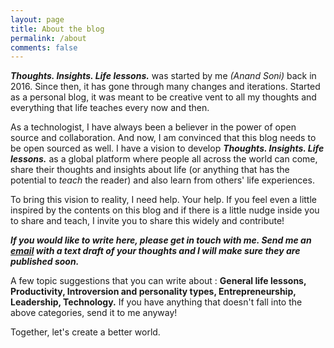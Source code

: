 ```yaml
---
layout: page
title: About the blog
permalink: /about
comments: false
---
```


<div class="row justify-content-between">
<div class="col-md-8 pr-5">

<p><b><i>Thoughts. Insights. Life lessons.</i></b> was started by me <i>(Anand Soni)</i> back in 2016. Since then, it has gone through many changes and iterations.  Started as a personal blog, it was meant to be creative vent to all my thoughts and everything that life teaches every now and then.</p>

<p>As a technologist, I have always been a believer in the power of open source and collaboration. And now, I am convinced that this blog needs to be open sourced as well. I have a vision to develop <b><i>Thoughts. Insights. Life lessons.</i></b> as a global platform where people all across the world can come, share their thoughts and insights about life (or anything that has the potential to <i>teach</i> the reader) and also learn from others' life experiences.</p>

<p>To bring this vision to reality, I need help. Your help. If you feel even a little inspired by the contents on this blog and if there is a little nudge inside you to share and teach, I invite you to share this widely and contribute!</p>

<p><b><i>If you would like to write here, please get in touch with me. Send me an <b><a href = "mailto: anand.92.soni@gmail.com">email</a></b> with a text draft of your thoughts and I will make sure they are published soon.</i></b></p>

<p>A few topic suggestions that you can write about : <b>General life lessons, Productivity, Introversion and personality types, Entrepreneurship, Leadership, Technology.</b> If you have anything that doesn't fall into the above categories, send it to me anyway!</p>

<p>Together, let's create a better world.</p>
</div>
</div>
